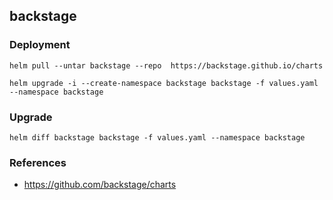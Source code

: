 ## backstage

### Deployment
```
helm pull --untar backstage --repo  https://backstage.github.io/charts
```

```
helm upgrade -i --create-namespace backstage backstage -f values.yaml --namespace backstage
```

### Upgrade
```
helm diff backstage backstage -f values.yaml --namespace backstage
```

### References
- https://github.com/backstage/charts
